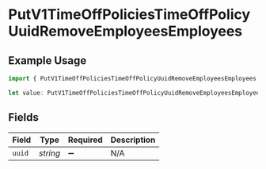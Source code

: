 # PutV1TimeOffPoliciesTimeOffPolicyUuidRemoveEmployeesEmployees

## Example Usage

```typescript
import { PutV1TimeOffPoliciesTimeOffPolicyUuidRemoveEmployeesEmployees } from "gusto-embedded/models/operations";

let value: PutV1TimeOffPoliciesTimeOffPolicyUuidRemoveEmployeesEmployees = {};
```

## Fields

| Field              | Type               | Required           | Description        |
| ------------------ | ------------------ | ------------------ | ------------------ |
| `uuid`             | *string*           | :heavy_minus_sign: | N/A                |